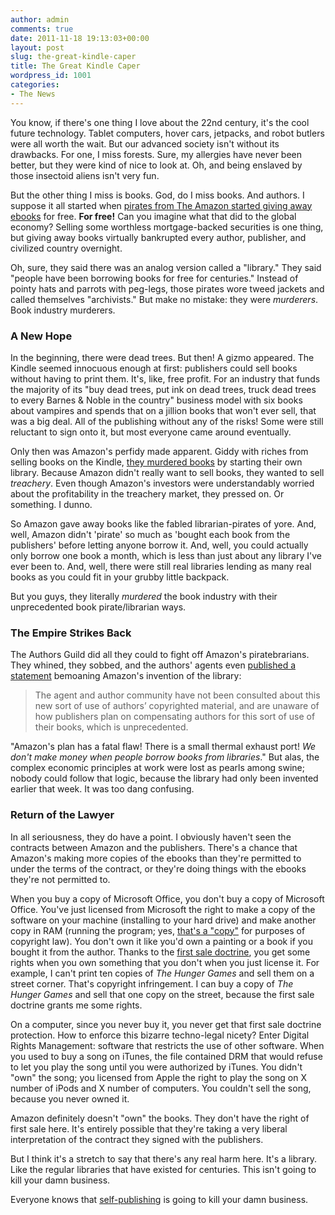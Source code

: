 ```yaml
---
author: admin
comments: true
date: 2011-11-18 19:13:03+00:00
layout: post
slug: the-great-kindle-caper
title: The Great Kindle Caper
wordpress_id: 1001
categories:
- The News
---
```


You know, if there's one thing I love about the 22nd century, it's the cool future technology. Tablet computers, hover cars, jetpacks, and robot butlers were all worth the wait. But our advanced society isn't without its drawbacks. For one, I miss forests. Sure, my allergies have never been better, but they were kind of nice to look at. Oh, and being enslaved by those insectoid aliens isn't very fun.

But the other thing I miss is books. God, do I miss books. And authors. I suppose it all started when [pirates from The Amazon started giving away ebooks](http://www.techdirt.com/articles/20111117/03055916802/authors-guild-threatens-amazon-daring-to-allow-library-lending-ebooks.shtml) for free. **For free!** Can you imagine what that did to the global economy? Selling some worthless mortgage-backed securities is one thing, but giving away books virtually bankrupted every author, publisher, and civilized country overnight. <!-- more -->

Oh, sure, they said there was an analog version called a "library." They said "people have been borrowing books for free for centuries." Instead of pointy hats and parrots with peg-legs, those pirates wore tweed jackets and called themselves "archivists." But make no mistake: they were *murderers*. Book industry murderers.

### A New Hope

In the beginning, there were dead trees. But then! A gizmo appeared. The Kindle seemed innocuous enough at first: publishers could sell books without having to print them. It's, like, free profit. For an industry that funds the majority of its "buy dead trees, put ink on dead trees, truck dead trees to every Barnes & Noble in the country" business model with six books about vampires and spends that on a jillion books that won't ever sell, that was a big deal. All of the publishing without any of the risks! Some were still reluctant to sign onto it, but most everyone came around eventually.

Only then was Amazon's perfidy made apparent. Giddy with riches from selling books on the Kindle, [they murdered books](http://www.guardian.co.uk/books/2011/nov/16/amazon-kindle-lending-library-contract-authors) by starting their own library. Because Amazon didn't really want to sell books, they wanted to sell *treachery*. Even though Amazon's investors were understandably worried about the profitability in the treachery market, they pressed on. Or something. I dunno.

So Amazon gave away books like the fabled librarian-pirates of yore. And, well, Amazon didn't 'pirate' so much as 'bought each book from the publishers' before letting anyone borrow it. And, well, you could actually only borrow one book a month, which is less than just about any library I've ever been to. And, well, there were still real libraries lending as many real books as you could fit in your grubby little backpack.

But you guys, they literally *murdered* the book industry with their unprecedented book pirate/librarian ways.

### The Empire Strikes Back

The Authors Guild did all they could to fight off Amazon's piratebrarians. They whined, they sobbed, and the authors' agents even [published a statement](http://aardvarknow.us/2011/11/04/author-contracts-and-subscription-models/) bemoaning Amazon's invention of the library:

>The agent and author community have not been consulted about this new sort of use of authors’ copyrighted material, and are unaware of how publishers plan on compensating authors for this sort of use of their books, which is unprecedented.

"Amazon's plan has a fatal flaw! There is a small thermal exhaust port! *We don't make money when people borrow books from libraries*." But alas, the complex economic principles at work were lost as pearls among swine; nobody could follow that logic, because the library had only been invented earlier that week. It was too dang confusing.

### Return of the Lawyer

In all seriousness, they do have a point. I obviously haven't seen the contracts between Amazon and the publishers. There's a chance that Amazon's making more copies of the ebooks than they're permitted to under the terms of the contract, or they're doing things with the ebooks they're not permitted to.

When you buy a copy of Microsoft Office, you don't buy a copy of Microsoft Office. You've just licensed from Microsoft the right to make a copy of the software on your machine (installing to your hard drive) and make another copy in RAM (running the program; yes, [that's a "copy"](http://itlaw.wikia.com/wiki/MAI_v._Peak) for purposes of copyright law). You don't own it like you'd own a painting or a book if you bought it from the author. Thanks to the [first sale doctrine](http://www.justice.gov/usao/eousa/foia_reading_room/usam/title9/crm01854.htm), you get some rights when you own something that you don't when you just license it. For example, I can't print ten copies of *The Hunger Games* and sell them on a street corner. That's copyright infringement. I can buy a copy of *The Hunger Games* and sell that one copy on the street, because the first sale doctrine grants me some rights.

On a computer, since you never buy it, you never get that first sale doctrine protection. How to enforce this bizarre techno-legal nicety? Enter Digital Rights Management: software that restricts the use of other software. When you used to buy a song on iTunes, the file contained DRM that would refuse to let you play the song until you were authorized by iTunes. You didn't "own" the song; you licensed from Apple the right to play the song on X number of iPods and X number of computers. You couldn't sell the song, because you never owned it.

Amazon definitely doesn't "own" the books. They don't have the right of first sale here. It's entirely possible that they're taking a very liberal interpretation of the contract they signed with the publishers.

But I think it's a stretch to say that there's any real harm here. It's a library. Like the regular libraries that have existed for centuries. This isn't going to kill your damn business.

Everyone knows that [self-publishing](http://www.nytimes.com/roomfordebate/2011/10/24/will-amazon-kill-off-book-publishers/amazon-enters-publishing-theres-no-going-back) is going to kill your damn business.
